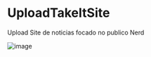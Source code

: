 # UploadTakeItSite
Upload Site de noticias focado no publico Nerd

![image](https://user-images.githubusercontent.com/96748058/172743749-8d958d93-13b9-4c8c-af1e-de632b47a81d.png)
